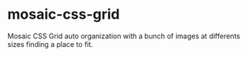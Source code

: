 # mosaic-css-grid
Mosaic CSS Grid auto organization with a bunch of images at differents sizes finding a place to fit.

